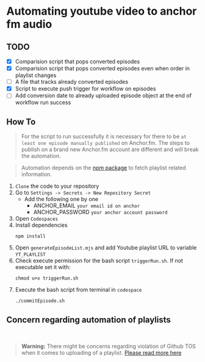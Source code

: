 # Automating youtube video to anchor fm audio

## TODO

- [x] Comparision script that pops converted episodes
- [x] Comparision script that pops converted episodes even when order in playlist changes
- [ ] A file that tracks already converted episodes
- [x] Script to execute push trigger for workflow on episodes
- [ ] Add conversion date to already uploaded episode object at the end of workflow run success

## How To

> For the script to run successfully it is necessary for there to be `at least one episode manually published` on Anchor.fm. The steps to publish on a brand new Anchor.fm account are different and will break the automation.

> Automation depends on the [npm package](https://www.npmjs.com/package/@fabricio-191/youtube) to fetch playlist related information.

1. `Clone` the code to your repository
2. Go to `Settings -> Secrets -> New Repository Secret`
    - Add the following one by one
        - ANCHOR_EMAIL `your email id on anchor`
        - ANCHOR_PASSWORD `your anchor account password`
3. Open `Codespaces`
4. Install dependencies
   ```
   npm install
   ```
5. Open `generateEpisodeList.mjs` and add Youtube playlist URL to variable `YT_PLAYLIST`
6. Check execute permission for the bash script `triggerRun.sh`. If not executable set it with:
    ```
    chmod u+x triggerRun.sh
    ```
7. Execute the bash script from terminal in `codespace`
   ```
   ./commitEpisode.sh
   ``` 


## Concern regarding automation of playlists

<br />

> **Warning:** There might be concerns regarding violation of Github TOS when it comes to uploading of a playlist. [Please read more here](https://github.com/Schrodinger-Hat/youtube-to-anchorfm#how-to-upload-a-youtube-playlist-to-anchorfm-using-this-script)

<!-- ### Processing a playlist

> Using an example [playlist](https://www.youtube.com/watch?v=ABbDB6xri8o&list=PLrAXtmErZgOcl7mvyfkQTHFnOGZxWtN55)

- To process all of them do as recommened [here](https://github.com/Schrodinger-Hat/youtube-to-anchorfm#how-to-upload-a-youtube-playlist-to-anchorfm-using-this-script) -->